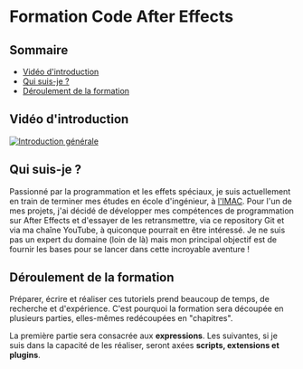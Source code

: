 <!-- omit in toc -->
# Formation Code After Effects

<!-- omit in toc -->
## Sommaire

- [Vidéo d'introduction](#vidéo-dintroduction)
- [Qui suis-je ?](#qui-suis-je-)
- [Déroulement de la formation](#déroulement-de-la-formation)

## Vidéo d'introduction

[![Introduction générale](https://img.youtube.com/vi/qIsdT0XU2CY/maxresdefault.jpg)](https://www.youtube.com/watch?v=qIsdT0XU2CY)

## Qui suis-je ?

Passionné par la programmation et les effets spéciaux, je suis actuellement en train de terminer mes études en école d'ingénieur, à [l'IMAC](https://www.ingenieur-imac.fr/). Pour l'un de mes projets, j'ai décidé de développer mes compétences de programmation sur After Effects et d'essayer de les retransmettre, via ce repository Git et via ma chaîne YouTube, à quiconque pourrait en être intéressé. Je ne suis pas un expert du domaine (loin de là) mais mon principal objectif est de fournir les bases pour se lancer dans cette incroyable aventure !

## Déroulement de la formation

Préparer, écrire et réaliser ces tutoriels prend beaucoup de temps, de recherche et d'expérience. C'est pourquoi la formation sera découpée en plusieurs parties, elles-mêmes redécoupées en "chapitres".

La première partie sera consacrée aux **expressions**. Les suivantes, si je suis dans la capacité de les réaliser, seront axées **scripts, extensions et plugins**.

